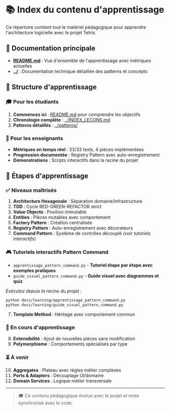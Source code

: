 # 📚 Index du contenu d'apprentissage

Ce répertoire contient tout le matériel pédagogique pour apprendre l'architecture logicielle avec le projet Tetris.

## 📖 Documentation principale

- **[README.md](README.md)** : Vue d'ensemble de l'apprentissage avec métriques actuelles  
- **[../](../)** : Documentation technique détaillée des patterns et concepts

## 🎯 Structure d'apprentissage

### 🎓 Pour les étudiants
1. **Commencez ici** : [README.md](README.md) pour comprendre les objectifs
2. **Chronologie complète** : [../INDEX_LECONS.md](../INDEX_LECONS.md)
3. **Patterns détaillés** : [../patterns/](../patterns/)

### 🧪 Pour les enseignants
- **Métriques en temps réel** : 33/33 tests, 4 pièces implémentées
- **Progression documentée** : Registry Pattern avec auto-enregistrement
- **Démonstrations** : Scripts interactifs dans la racine du projet

## 🚀 Étapes d'apprentissage

### ✅ Niveaux maîtrisés
1. **Architecture Hexagonale** : Séparation domaine/infrastructure
2. **TDD** : Cycle RED-GREEN-REFACTOR strict
3. **Value Objects** : Position immutable
4. **Entities** : Pièces mutables avec comportement
5. **Factory Pattern** : Création centralisée
6. **Registry Pattern** : Auto-enregistrement avec décorateurs
7. **Command Pattern** : Système de contrôles découplé *(voir tutoriels interactifs)*

### 🎮 Tutoriels interactifs Pattern Command
- `apprentissage_pattern_command.py` - **Tutoriel étape par étape avec exemples pratiques**
- `guide_visuel_pattern_command.py` - **Guide visuel avec diagrammes et quiz**

*Exécutez depuis la racine du projet :*
```bash
python docs/learning/apprentissage_pattern_command.py
python docs/learning/guide_visuel_pattern_command.py
```
7. **Template Method** : Héritage avec comportement commun

### 🔄 En cours d'apprentissage
8. **Extensibilité** : Ajout de nouvelles pièces sans modification
9. **Polymorphisme** : Comportements spécialisés par type

### ⏳ À venir
10. **Aggregates** : Plateau avec règles métier complexes
11. **Ports & Adapters** : Découplage UI/domaine
12. **Domain Services** : Logique métier transversale

---

> 🎓 Ce contenu pédagogique évolue avec le projet et reste synchronisé avec le code.
